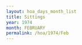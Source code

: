 ```yaml
---
layout: hoa_days_month_list
title: Sittings
year: 1974
month: FEBRUARY
permalink: /hoa/1974/Feb
---
```

